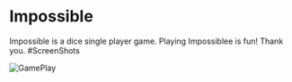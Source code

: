 # Impossible
Impossible is a dice single player game. Playing Impossiblee is fun! Thank you.
#ScreenShots

![GamePlay](Impossible/screenshots/gamePlay.PNG)
